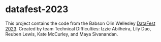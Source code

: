 # datafest-2023

This project contains the code from the Babson Olin Wellesley [DataFest 2023](https://ww2.amstat.org/education/datafest/).
Created by team Technical Difficulties: Izzie Abilheira, Lily Dao, Reuben Lewis, Kate McCurley, and Maya Sivanandan.
